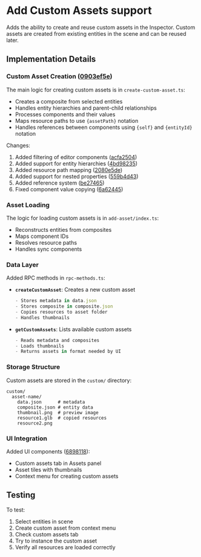 # Add Custom Assets support

Adds the ability to create and reuse custom assets in the Inspector. Custom assets are created from existing entities in the scene and can be reused later.

## Implementation Details

### Custom Asset Creation ([0903ef5e](0903ef5e))

The main logic for creating custom assets is in `create-custom-asset.ts`:

- Creates a composite from selected entities
- Handles entity hierarchies and parent-child relationships
- Processes components and their values
- Maps resource paths to use `{assetPath}` notation
- Handles references between components using `{self}` and `{entityId}` notation

Changes:

1. Added filtering of editor components ([acfa2504](acfa2504))
2. Added support for entity hierarchies ([4bd98235](4bd98235))
3. Added resource path mapping ([2080e5de](2080e5de))
4. Added support for nested properties ([559b4d43](559b4d43))
5. Added reference system ([be27465](be27465))
6. Fixed component value copying ([6a62445](6a62445))

### Asset Loading

The logic for loading custom assets is in `add-asset/index.ts`:

- Reconstructs entities from composites
- Maps component IDs
- Resolves resource paths
- Handles sync components

### Data Layer

Added RPC methods in `rpc-methods.ts`:

- **`createCustomAsset`**: Creates a new custom asset

  ```typescript
  - Stores metadata in data.json
  - Stores composite in composite.json
  - Copies resources to asset folder
  - Handles thumbnails
  ```

- **`getCustomAssets`**: Lists available custom assets
  ```typescript
  - Reads metadata and composites
  - Loads thumbnails
  - Returns assets in format needed by UI
  ```

### Storage Structure

Custom assets are stored in the `custom/` directory:

```
custom/
  asset-name/
    data.json      # metadata
    composite.json # entity data
    thumbnail.png  # preview image
    resource1.glb  # copied resources
    resource2.png
```

### UI Integration

Added UI components ([6898118](6898118)):

- Custom assets tab in Assets panel
- Asset tiles with thumbnails
- Context menu for creating custom assets

## Testing

To test:

1. Select entities in scene
2. Create custom asset from context menu
3. Check custom assets tab
4. Try to instance the custom asset
5. Verify all resources are loaded correctly
